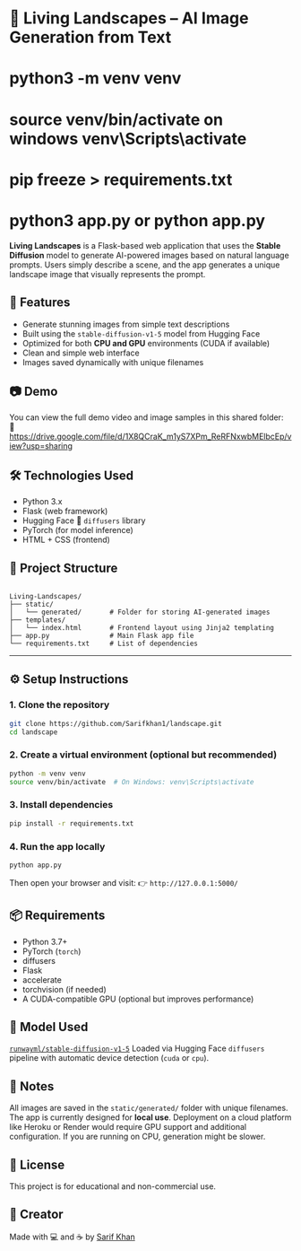 # 🌄 Living Landscapes – AI Image Generation from Text

# python3 -m venv venv

# source venv/bin/activate on windows venv\Scripts\activate

# pip freeze > requirements.txt

# python3 app.py or python app.py


**Living Landscapes** is a Flask-based web application that uses the **Stable Diffusion** model to generate AI-powered images based on natural language prompts. Users simply describe a scene, and the app generates a unique landscape image that visually represents the prompt.


## 🚀 Features

- Generate stunning images from simple text descriptions
- Built using the `stable-diffusion-v1-5` model from Hugging Face
- Optimized for both **CPU and GPU** environments (CUDA if available)
- Clean and simple web interface
- Images saved dynamically with unique filenames


## 📷 Demo

You can view the full demo video and image samples in this shared folder:  
🔗 https://drive.google.com/file/d/1X8QCraK_m1yS7XPm_ReRFNxwbMElbcEp/view?usp=sharing


## 🛠️ Technologies Used

- Python 3.x
- Flask (web framework)
- Hugging Face 🤗 `diffusers` library
- PyTorch (for model inference)
- HTML + CSS (frontend)


## 📁 Project Structure

```

Living-Landscapes/
├── static/
│   └── generated/       # Folder for storing AI-generated images
├── templates/
│   └── index.html       # Frontend layout using Jinja2 templating
├── app.py               # Main Flask app file
└── requirements.txt     # List of dependencies

````

---

## ⚙️ Setup Instructions

### 1. Clone the repository

```bash
git clone https://github.com/Sarifkhan1/landscape.git
cd landscape
````

### 2. Create a virtual environment (optional but recommended)

```bash
python -m venv venv
source venv/bin/activate  # On Windows: venv\Scripts\activate
```

### 3. Install dependencies

```bash
pip install -r requirements.txt
```

### 4. Run the app locally

```bash
python app.py
```

Then open your browser and visit:
👉 `http://127.0.0.1:5000/`


## 📦 Requirements

* Python 3.7+
* PyTorch (`torch`)
* diffusers
* Flask
* accelerate
* torchvision (if needed)
* A CUDA-compatible GPU (optional but improves performance)


## 🧠 Model Used

[`runwayml/stable-diffusion-v1-5`](https://huggingface.co/runwayml/stable-diffusion-v1-5)
  Loaded via Hugging Face `diffusers` pipeline with automatic device detection (`cuda` or `cpu`).

## 📌 Notes

All images are saved in the `static/generated/` folder with unique filenames.
The app is currently designed for **local use**. Deployment on a cloud platform like Heroku or Render would require GPU support and additional configuration.
If you are running on CPU, generation might be slower.

## 📜 License

This project is for educational and non-commercial use.


## 🙌 Creator

Made with 💻 and ☕ by [Sarif Khan](https://github.com/Sarifkhan1)
